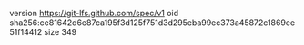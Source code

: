 version https://git-lfs.github.com/spec/v1
oid sha256:ce81642d6e87ca195f3d125f751d3d295eba99ec373a45872c1869ee51f14412
size 349
